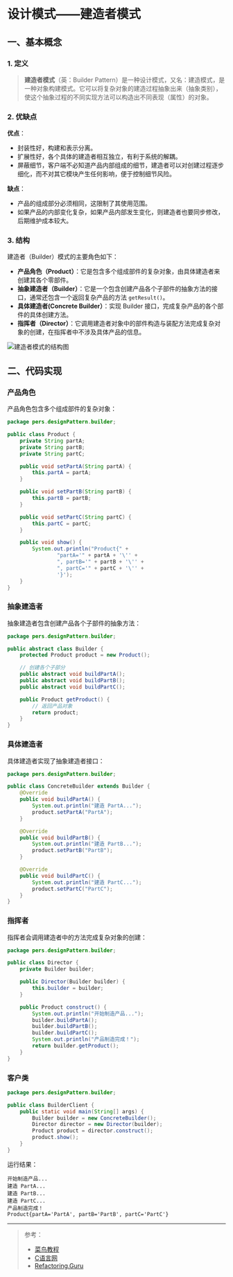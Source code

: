 # 设计模式——建造者模式

## 一、基本概念

### 1. 定义

> **建造者模式**（英：Builder Pattern）是一种设计模式，又名：建造模式，是一种对象构建模式。它可以将复杂对象的建造过程抽象出来（抽象类别），使这个抽象过程的不同实现方法可以构造出不同表现（属性）的对象。

### 2. 优缺点

**优点**：

- 封装性好，构建和表示分离。
- 扩展性好，各个具体的建造者相互独立，有利于系统的解耦。
- 屏蔽细节，客户端不必知道产品内部组成的细节，建造者可以对创建过程逐步细化，而不对其它模块产生任何影响，便于控制细节风险。

**缺点**：

- 产品的组成部分必须相同，这限制了其使用范围。
- 如果产品的内部变化复杂，如果产品内部发生变化，则建造者也要同步修改，后期维护成本较大。

### 3. 结构

建造者（Builder）模式的主要角色如下：

- **产品角色（Product）**：它是包含多个组成部件的复杂对象，由具体建造者来创建其各个零部件。
- **抽象建造者（Builder）**：它是一个包含创建产品各个子部件的抽象方法的接口，通常还包含一个返回复杂产品的方法 `getResult()`。
- **具体建造者(Concrete Builder）**：实现 Builder 接口，完成复杂产品的各个部件的具体创建方法。
- **指挥者（Director）**：它调用建造者对象中的部件构造与装配方法完成复杂对象的创建，在指挥者中不涉及具体产品的信息。

![建造者模式的结构图](https://pic.try-hard.cn/blog/3-1Q1141H441X4.gif)

## 二、代码实现

### 产品角色

产品角色包含多个组成部件的复杂对象：

```java
package pers.designPattern.builder;

public class Product {
    private String partA;
    private String partB;
    private String partC;

    public void setPartA(String partA) {
        this.partA = partA;
    }

    public void setPartB(String partB) {
        this.partB = partB;
    }

    public void setPartC(String partC) {
        this.partC = partC;
    }

    public void show() {
        System.out.println("Product{" +
                "partA='" + partA + '\'' +
                ", partB='" + partB + '\'' +
                ", partC='" + partC + '\'' +
                '}');
    }
}
```

### 抽象建造者

抽象建造者包含创建产品各个子部件的抽象方法：

```java
package pers.designPattern.builder;

public abstract class Builder {
    protected Product product = new Product();

    // 创建各个子部分
    public abstract void buildPartA();
    public abstract void buildPartB();
    public abstract void buildPartC();

    public Product getProduct() {
        // 返回产品对象
        return product;
    }
}
```

### 具体建造者

具体建造者实现了抽象建造者接口：

```java
package pers.designPattern.builder;

public class ConcreteBuilder extends Builder {
    @Override
    public void buildPartA() {
        System.out.println("建造 PartA...");
        product.setPartA("PartA");
    }

    @Override
    public void buildPartB() {
        System.out.println("建造 PartB...");
        product.setPartB("PartB");
    }

    @Override
    public void buildPartC() {
        System.out.println("建造 PartC...");
        product.setPartC("PartC");
    }
}
```

### 指挥者

指挥者会调用建造者中的方法完成复杂对象的创建：

```java
package pers.designPattern.builder;

public class Director {
    private Builder builder;

    public Director(Builder builder) {
        this.builder = builder;
    }

    public Product construct() {
        System.out.println("开始制造产品...");
        builder.buildPartA();
        builder.buildPartB();
        builder.buildPartC();
        System.out.println("产品制造完成！");
        return builder.getProduct();
    }
}
```

### 客户类

```java
package pers.designPattern.builder;

public class BuilderClient {
    public static void main(String[] args) {
        Builder builder = new ConcreteBuilder();
        Director director = new Director(builder);
        Product product = director.construct();
        product.show();
    }
}
```

运行结果：

```
开始制造产品...
建造 PartA...
建造 PartB...
建造 PartC...
产品制造完成！
Product{partA='PartA', partB='PartB', partC='PartC'}
```

***

> 参考：
>
> - [菜鸟教程](https://www.runoob.com/design-pattern/singleton-pattern.html)
> - [C语言网](http://c.biancheng.net/view/1338.html)
> - [Refactoring.Guru](https://refactoringguru.cn/)